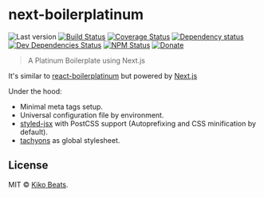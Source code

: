 # next-boilerplatinum

![Last version](https://img.shields.io/github/tag/Kikobeats/next-boilerplatinum.svg?style=flat-square)
[![Build Status](https://img.shields.io/travis/Kikobeats/next-boilerplatinum/master.svg?style=flat-square)](https://travis-ci.org/Kikobeats/next-boilerplatinum)
[![Coverage Status](https://img.shields.io/coveralls/Kikobeats/next-boilerplatinum.svg?style=flat-square)](https://coveralls.io/github/Kikobeats/next-boilerplatinum)
[![Dependency status](https://img.shields.io/david/Kikobeats/next-boilerplatinum.svg?style=flat-square)](https://david-dm.org/Kikobeats/next-boilerplatinum)
[![Dev Dependencies Status](https://img.shields.io/david/dev/Kikobeats/next-boilerplatinum.svg?style=flat-square)](https://david-dm.org/Kikobeats/next-boilerplatinum#info=devDependencies)
[![NPM Status](https://img.shields.io/npm/dm/next-boilerplatinum.svg?style=flat-square)](https://www.npmjs.org/package/next-boilerplatinum)
[![Donate](https://img.shields.io/badge/donate-paypal-blue.svg?style=flat-square)](https://paypal.me/Kikobeats)

> A Platinum Boilerplate using Next.js

It's similar to [react-boilerplatinum](https://github.com/Kikobeats/react-boilerplatinum) but powered by [Next.js](https://github.com/zeit/next.js/)

Under the hood:

- Minimal meta tags setup.
- Universal configuration file by environment.
- [styled-jsx](https://github.com/zeit/next.js/#css) with PostCSS support (Autoprefixing and CSS minification by default).
- [tachyons](http://tachyons.io/) as global stylesheet.

## License

MIT © [Kiko Beats](https://github.com/Kikobeats).
